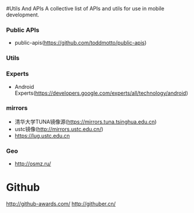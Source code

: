 #Utils And APIs
A collective list of APIs and utils for use in mobile development.

### Public APIs
- public-apis(https://github.com/toddmotto/public-apis)


### Utils


### Experts
- Android Experts(https://developers.google.com/experts/all/technology/android)

### mirrors
- 清华大学TUNA镜像源(https://mirrors.tuna.tsinghua.edu.cn)
- ustc镜像(http://mirrors.ustc.edu.cn/)
- https://lug.ustc.edu.cn


### Geo
- http://osmz.ru/

# Github
http://github-awards.com/
http://githuber.cn/
